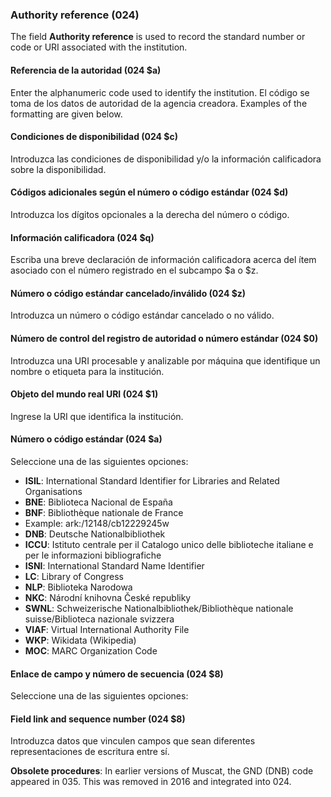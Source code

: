 ### Authority reference (024)

The field **Authority reference** is used to record the standard number or code or URI associated with the institution.

#### Referencia de la autoridad (024 $a)

Enter the alphanumeric code used to identify the institution. El código se toma de los datos de autoridad de la agencia creadora. Examples of the formatting are given below.

#### Condiciones de disponibilidad (024 $c)

Introduzca las condiciones de disponibilidad y/o la información calificadora sobre la disponibilidad.

#### Códigos adicionales según el número o código estándar (024 $d)

Introduzca los dígitos opcionales a la derecha del número o código.

#### Información calificadora (024 $q)

Escriba una breve declaración de información calificadora acerca del ítem asociado con el número registrado en el subcampo $a o $z.

#### Número o código estándar cancelado/inválido (024 $z)

Introduzca un número o código estándar cancelado o no válido.

#### Número de control del registro de autoridad o número estándar (024 $0)

Introduzca una URI procesable y analizable por máquina que identifique un nombre o etiqueta para la institución.

#### Objeto del mundo real URI (024 $1)

Ingrese la URI que identifica la institución.

#### Número o código estándar (024 $a)

Seleccione una de las siguientes opciones:

- **ISIL**: International Standard Identifier for Libraries and Related Organisations
- **BNE**: Biblioteca Nacional de España
- **BNF**: Bibliothèque nationale de France
 - Example: ark:/12148/cb12229245w
- **DNB**: Deutsche Nationalbibliothek
- **ICCU**: Istituto centrale per il Catalogo unico delle biblioteche italiane e per le informazioni bibliografiche
- **ISNI**: International Standard Name Identifier
- **LC**: Library of Congress
- **NLP**: Biblioteka Narodowa
- **NKC**: Národní knihovna České republiky
- **SWNL**: Schweizerische Nationalbibliothek/Bibliothèque nationale suisse/Biblioteca nazionale svizzera
- **VIAF**: Virtual International Authority File
- **WKP**: Wikidata (Wikipedia)
- **MOC**: MARC Organization Code

#### Enlace de campo y número de secuencia (024 $8)

Seleccione una de las siguientes opciones:

#### Field link and sequence number (024 $8)

Introduzca datos que vinculen campos que sean diferentes representaciones de escritura entre sí.

**Obsolete procedures**: In earlier versions of Muscat, the GND (DNB) code appeared in 035. This was removed in 2016 and integrated into 024.
